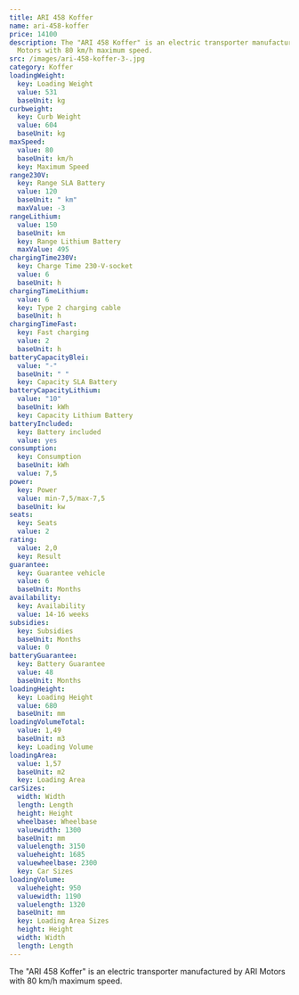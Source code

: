 ```yaml
---
title: ARI 458 Koffer
name: ari-458-koffer
price: 14100
description: The "ARI 458 Koffer" is an electric transporter manufactured by ARI
  Motors with 80 km/h maximum speed.
src: /images/ari-458-koffer-3-.jpg
category: Koffer
loadingWeight:
  key: Loading Weight
  value: 531
  baseUnit: kg
curbweight:
  key: Curb Weight
  value: 604
  baseUnit: kg
maxSpeed:
  value: 80
  baseUnit: km/h
  key: Maximum Speed
range230V:
  key: Range SLA Battery
  value: 120
  baseUnit: " km"
  maxValue: -3
rangeLithium:
  value: 150
  baseUnit: km
  key: Range Lithium Battery
  maxValue: 495
chargingTime230V:
  key: Charge Time 230-V-socket
  value: 6
  baseUnit: h
chargingTimeLithium:
  value: 6
  key: Type 2 charging cable
  baseUnit: h
chargingTimeFast:
  key: Fast charging
  value: 2
  baseUnit: h
batteryCapacityBlei:
  value: "-"
  baseUnit: " "
  key: Capacity SLA Battery
batteryCapacityLithium:
  value: "10"
  baseUnit: kWh
  key: Capacity Lithium Battery
batteryIncluded:
  key: Battery included
  value: yes
consumption:
  key: Consumption
  baseUnit: kWh
  value: 7,5
power:
  key: Power
  value: min-7,5/max-7,5
  baseUnit: kw
seats:
  key: Seats
  value: 2
rating:
  value: 2,0
  key: Result
guarantee:
  key: Guarantee vehicle
  value: 6
  baseUnit: Months
availability:
  key: Availability
  value: 14-16 weeks
subsidies:
  key: Subsidies
  baseUnit: Months
  value: 0
batteryGuarantee:
  key: Battery Guarantee
  value: 48
  baseUnit: Months
loadingHeight:
  key: Loading Height
  value: 680
  baseUnit: mm
loadingVolumeTotal:
  value: 1,49
  baseUnit: m3
  key: Loading Volume
loadingArea:
  value: 1,57
  baseUnit: m2
  key: Loading Area
carSizes:
  width: Width
  length: Length
  height: Height
  wheelbase: Wheelbase
  valuewidth: 1300
  baseUnit: mm
  valuelength: 3150
  valueheight: 1685
  valuewheelbase: 2300
  key: Car Sizes
loadingVolume:
  valueheight: 950
  valuewidth: 1190
  valuelength: 1320
  baseUnit: mm
  key: Loading Area Sizes
  height: Height
  width: Width
  length: Length
---
```

The "ARI 458 Koffer" is an electric transporter manufactured by ARI Motors with 80 km/h maximum speed.
